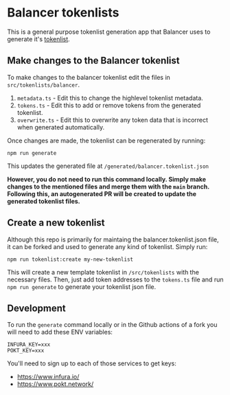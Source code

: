 # Balancer tokenlists

This is a general purpose tokenlist generation app that Balancer uses to
generate it's
[tokenlist](https://github.com/balancer/tokenlists/blob/main/generated/balancer.tokenlist.json).

## Make changes to the Balancer tokenlist

To make changes to the balancer tokenlist edit the files in
`src/tokenlists/balancer`.

1. `metadata.ts` - Edit this to change the highlevel tokenlist metadata.
1. `tokens.ts` - Edit this to add or remove tokens from the generated tokenlist.
1. `overwrite.ts` - Edit this to overwrite any token data that is incorrect when
   generated automatically.

Once changes are made, the tokenlist can be regenerated by running:

```shell
npm run generate
```

This updates the generated file at `/generated/balancer.tokenlist.json`

**However, you do not need to run this command locally. Simply make changes to
the mentioned files and merge them with the `main` branch. Following this, an
autogenerated PR will be created to update the generated tokenlist files.**

## Create a new tokenlist

Although this repo is primarily for maintaing the balancer.tokenlist.json file,
it can be forked and used to generate any kind of tokenlist. Simply run:

```shell
npm run tokenlist:create my-new-tokenlist
```

This will create a new template tokenlist in `/src/tokenlists` with the
necessary files. Then, just add token addresses to the `tokens.ts` file and run
`npm run generate` to generate your tokenlist json file.

## Development

To run the `generate` command locally or in the Github actions of a fork you
will need to add these ENV variables:

```
INFURA_KEY=xxx
POKT_KEY=xxx
```

You'll need to sign up to each of those services to get keys:

- https://www.infura.io/
- https://www.pokt.network/
